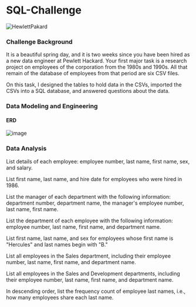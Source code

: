 # SQL-Challenge

![HewlettPakard](http://d279m997dpfwgl.cloudfront.net/wp/2014/10/hp-1000x699.jpg)

### Challenge Background

It is a beautiful spring day, and it is two weeks since you have been hired as a new data engineer at Pewlett Hackard. Your first major task is a research project on employees of the corporation from the 1980s and 1990s. All that remain of the database of employees from that period are six CSV files.

On this task, I designed the tables to hold data in the CSVs, imported the CSVs into a SQL database, and answered questions about the data. 
 
### Data Modeling and Engineering 

#### ERD 

![image](https://user-images.githubusercontent.com/86257908/131771498-0e3d6563-997f-4992-88a9-7d640dfb0226.png)



### Data Analysis

List details of each employee: employee number, last name, first name, sex, and salary.


List first name, last name, and hire date for employees who were hired in 1986.


List the manager of each department with the following information: department number, department name, the manager's employee number, last name, first name.


List the department of each employee with the following information: employee number, last name, first name, and department name.


List first name, last name, and sex for employees whose first name is "Hercules" and last names begin with "B."


List all employees in the Sales department, including their employee number, last name, first name, and department name.


List all employees in the Sales and Development departments, including their employee number, last name, first name, and department name.


In descending order, list the frequency count of employee last names, i.e., how many employees share each last name.



